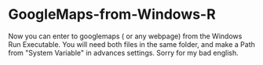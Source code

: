 # GoogleMaps-from-Windows-R
Now you can enter to googlemaps ( or any webpage) from the Windows Run Executable.
You will need both files in the same folder, and make a Path from "System Variable" in advances settings.
Sorry for my bad english.
